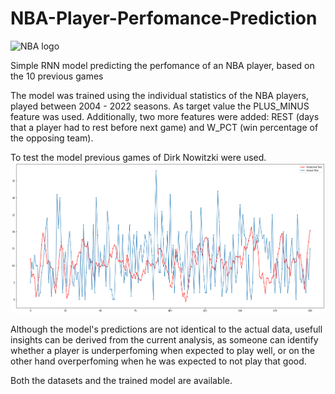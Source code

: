 # NBA-Player-Perfomance-Prediction
![NBA logo](https://user-images.githubusercontent.com/96085690/152583881-36edffd9-4371-4b97-b476-a363e475c5b7.png)

Simple RNN model predicting the perfomance of an NBA player, based on the 10 previous games

The model was trained using the individual statistics of the NBA players, played between 2004 - 2022 seasons. 
As target value the PLUS_MINUS feature was used. 
Additionally, two more features were added: REST (days that a player had to rest before next game) and W_PCT (win percentage of the opposing team).

To test the model previous games of Dirk Nowitzki were used.
![My Image2](https://github.com/aggtamv/NBA-Player-Perfomance-Prediction/blob/main/test_prediction.png)

Although the model's predictions are not identical to the actual data, usefull insights can be derived from the current analysis, as someone can 
identify whether a player is underperfoming when expected to play well, or on the other hand overperfoming when he was expected to not play that good.

Both the datasets and the trained model are available.
